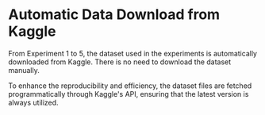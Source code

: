 # Automatic Data Download from Kaggle
From Experiment 1 to 5, the dataset used in the experiments is automatically downloaded from Kaggle. There is no need to download the dataset manually. 

To enhance the reproducibility and efficiency, the dataset files are fetched programmatically through Kaggle's API, ensuring that the latest version is always utilized.


